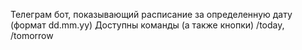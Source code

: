 Телеграм бот, показывающий расписание за определенную дату (формат dd.mm.yy)
Доступны команды (а также кнопки) /today, /tomorrow
